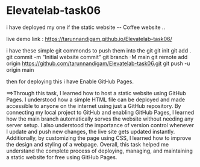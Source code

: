 # Elevatelab-task06

i have deployed my one if the static website -- Coffee website ..

live demo link : https://tarunnandigam.github.io/Elevatelab-task06/


i have these simple git commonds to push them into the git
git init
git add .
git commit -m "Initial website commit"
git branch -M main
git remote add origin https://github.com/tarunnandigam/Elevatelab-task06.git
git push -u origin main

then for deploying this i have Enable GitHub Pages.

==>Through this task, I learned how to host a static website using GitHub Pages. I understood how a simple HTML file can be deployed and made accessible to anyone on the internet using just a GitHub repository. By connecting my local project to GitHub and enabling GitHub Pages, I learned how the main branch automatically serves the website without needing any server setup. I also understood the importance of version control whenever I update and push new changes, the live site gets updated instantly. Additionally, by customizing the page using CSS, I learned how to improve the design and styling of a webpage. Overall, this task helped me understand the complete process of deploying, managing, and maintaining a static website for free using GitHub Pages.

 

